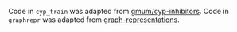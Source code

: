 Code in `cyp_train` was adapted from [gmum/cyp-inhibitors](https://github.com/gmum/cyp-inhibitors).
Code in `graphrepr` was adapted from [graph-representations](https://github.com/gmum/graph-representations).


